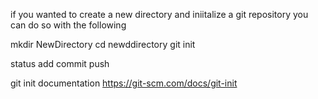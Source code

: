 if you wanted to create a new directory and iniitalize a git repository you can do so with the following 

mkdir NewDirectory 
cd newddirectory 
git init 

status 
add 
commit 
push 


git init documentation https://git-scm.com/docs/git-init 